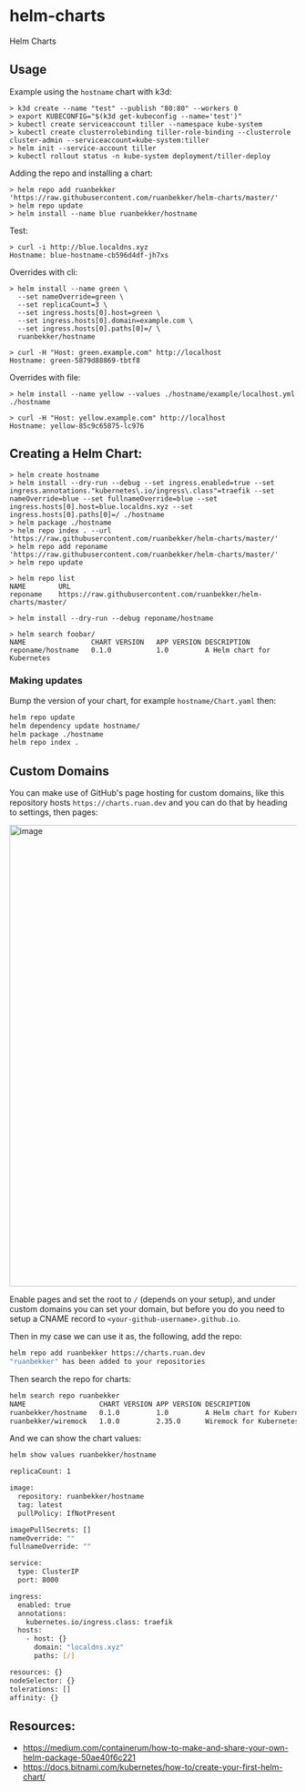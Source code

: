 # helm-charts
Helm Charts

## Usage

Example using the `hostname` chart with k3d:

```
> k3d create --name "test" --publish "80:80" --workers 0
> export KUBECONFIG="$(k3d get-kubeconfig --name='test')"
> kubectl create serviceaccount tiller --namespace kube-system
> kubectl create clusterrolebinding tiller-role-binding --clusterrole cluster-admin --serviceaccount=kube-system:tiller
> helm init --service-account tiller
> kubectl rollout status -n kube-system deployment/tiller-deploy
```

Adding the repo and installing a chart:

```
> helm repo add ruanbekker 'https://raw.githubusercontent.com/ruanbekker/helm-charts/master/'
> helm repo update
> helm install --name blue ruanbekker/hostname
```

Test:

```
> curl -i http://blue.localdns.xyz
Hostname: blue-hostname-cb596d4df-jh7xs
```

Overrides with cli:

```
> helm install --name green \
  --set nameOverride=green \
  --set replicaCount=3 \
  --set ingress.hosts[0].host=green \
  --set ingress.hosts[0].domain=example.com \
  --set ingress.hosts[0].paths[0]=/ \
  ruanbekker/hostname

> curl -H "Host: green.example.com" http://localhost
Hostname: green-5879d88869-tbtf8
```

Overrides with file:

```
> helm install --name yellow --values ./hostname/example/localhost.yml ./hostname

> curl -H "Host: yellow.example.com" http://localhost
Hostname: yellow-85c9c65875-lc976
```

## Creating a Helm Chart:

```
> helm create hostname
> helm install --dry-run --debug --set ingress.enabled=true --set ingress.annotations."kubernetes\.io/ingress\.class"=traefik --set nameOverride=blue --set fullnameOverride=blue --set ingress.hosts[0].host=blue.localdns.xyz --set ingress.hosts[0].paths[0]=/ ./hostname
> helm package ./hostname
> helm repo index . --url 'https://raw.githubusercontent.com/ruanbekker/helm-charts/master/'
> helm repo add reponame 'https://raw.githubusercontent.com/ruanbekker/helm-charts/master/'
> helm repo update 

> helm repo list
NAME  	    URL
reponame	https://raw.githubusercontent.com/ruanbekker/helm-charts/master/

> helm install --dry-run --debug reponame/hostname

> helm search foobar/
NAME               	CHART VERSION	APP VERSION	DESCRIPTION
reponame/hostname	0.1.0        	1.0        	A Helm chart for Kubernetes
```

### Making updates

Bump the version of your chart, for example `hostname/Chart.yaml` then:

```bash
helm repo update
helm dependency update hostname/
helm package ./hostname
helm repo index .
```

## Custom Domains

You can make use of GitHub's page hosting for custom domains, like this repository hosts `https://charts.ruan.dev` and you can do that by heading to settings, then pages:

<img width="811" alt="image" src="https://user-images.githubusercontent.com/567298/195151030-f2f099e8-e733-4b37-ac12-7c1bf7661c9c.png">

Enable pages and set the root to `/` (depends on your setup), and under custom domains you can set your domain, but before you do you need to setup a CNAME record to `<your-github-username>.github.io`.

Then in my case we can use it as, the following, add the repo:

```bash
helm repo add ruanbekker https://charts.ruan.dev
"ruanbekker" has been added to your repositories
```

Then search the repo for charts:

```bash
helm search repo ruanbekker
NAME               	  CHART VERSION	APP VERSION	DESCRIPTION
ruanbekker/hostname	  0.1.0        	1.0        	A Helm chart for Kubernetes
ruanbekker/wiremock   1.0.0         2.35.0      Wiremock for Kubernetes   
```

And we can show the chart values:

```bash
helm show values ruanbekker/hostname

replicaCount: 1

image:
  repository: ruanbekker/hostname
  tag: latest
  pullPolicy: IfNotPresent

imagePullSecrets: []
nameOverride: ""
fullnameOverride: ""

service:
  type: ClusterIP
  port: 8000

ingress:
  enabled: true
  annotations:
    kubernetes.io/ingress.class: traefik
  hosts:
    - host: {}
      domain: "localdns.xyz"
      paths: [/]

resources: {}
nodeSelector: {}
tolerations: []
affinity: {}
```

## Resources:

- https://medium.com/containerum/how-to-make-and-share-your-own-helm-package-50ae40f6c221
- https://docs.bitnami.com/kubernetes/how-to/create-your-first-helm-chart/
